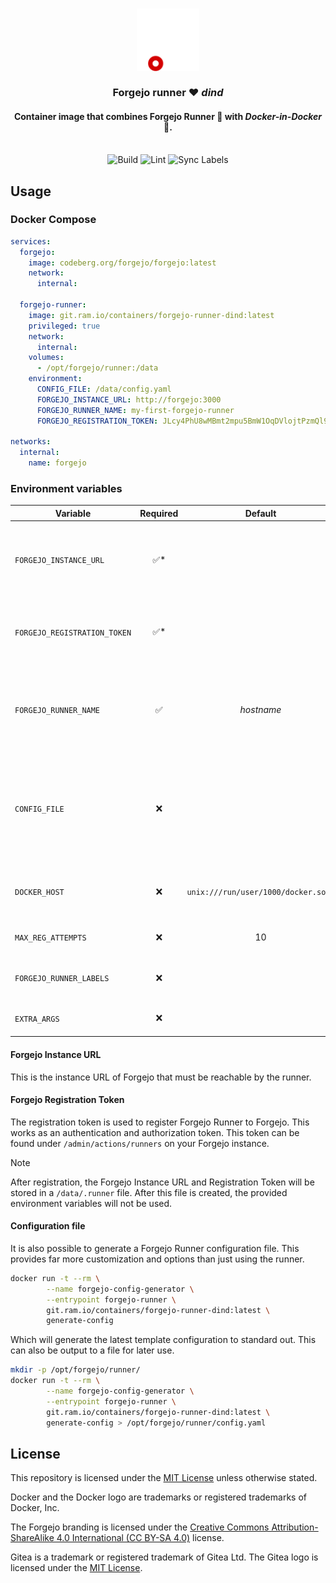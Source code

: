 <h3 align="center">
  <img src="assets/forgejo-animated.png" alt="Forgejo" width="100">
  <br/><br/>
  Forgejo runner ❤️ <i>dind</i>
</h3>

<h4 align="center">
  Container image that combines Forgejo Runner 🏃 with <i>Docker-in-Docker</i> 🐳.
</h4>

<p align="center">
  <br/>
  <img src="https://git.ram.io/containers/forgejo-runner-dind/actions/workflows/build.yaml/badge.svg" alt="Build" title="Build status">
  <img src="https://git.ram.io/containers/forgejo-runner-dind/actions/workflows/lint.yaml/badge.svg" alt="Lint" title="Lint status">
  <img src="https://git.ram.io/containers/forgejo-runner-dind/actions/workflows/sync-labels.yaml/badge.svg" alt="Sync Labels" title="Label Sync result">
</p>

## Usage

### Docker Compose

```yaml
services:
  forgejo:
    image: codeberg.org/forgejo/forgejo:latest
    network:
      internal:

  forgejo-runner:
    image: git.ram.io/containers/forgejo-runner-dind:latest
    privileged: true
    network:
      internal:
    volumes:
      - /opt/forgejo/runner:/data
    environment:
      CONFIG_FILE: /data/config.yaml
      FORGEJO_INSTANCE_URL: http://forgejo:3000
      FORGEJO_RUNNER_NAME: my-first-forgejo-runner
      FORGEJO_REGISTRATION_TOKEN: JLcy4PhU8wMBmt2mpu5BmW1OqDVlojtPzmQl9mdC

networks:
  internal:
    name: forgejo
```

### Environment variables

| Variable                     | Required |               Default               | Description                                                                                             |
| ---------------------------- | :------: | :---------------------------------: | ------------------------------------------------------------------------------------------------------- |
| `FORGEJO_INSTANCE_URL`       |   ✅*    |                                     | URL of the Forgejo instance. This is a required variable until registration.                            |
| `FORGEJO_REGISTRATION_TOKEN` |   ✅*    |                                     | Forgejo Registration token. This is a required variable until registration._                            |
| `FORGEJO_RUNNER_NAME`        |    ✅    |             _hostname_              | Name of the Forgejo runner. This defaults to the hostname of the container.                             |
| `CONFIG_FILE`                |    ❌    |                                     | The optional config file that is used for this runner. Must be a path that is mounted in the container. |
| `DOCKER_HOST`                |    ❌    | `unix:///run/user/1000/docker.sock` | The Docker socket that Forgejo Runner connects to.                                                        |
| `MAX_REG_ATTEMPTS`           |    ❌    |                 10                  | Maximum registration attempts                                                                           |
| `FORGEJO_RUNNER_LABELS`      |    ❌    |                                     | Optional Forgejo runner labels                                                                          |
| `EXTRA_ARGS`                 |    ❌    |                                     | Optional additional arguments                                                                           |

#### Forgejo Instance URL

This is the instance URL of Forgejo that must be reachable by the runner.

#### Forgejo Registration Token

The registration token is used to register Forgejo Runner to Forgejo. This works as an authentication and authorization token. This token can be found under `/admin/actions/runners` on your Forgejo instance.

> [!NOTE]
> After registration, the Forgejo Instance URL and Registration Token will be stored in a `/data/.runner` file. After this file is created, the provided environment variables will not be used.

#### Configuration file

It is also possible to generate a Forgejo Runner configuration file. This provides far more customization and options than just using the runner.

```bash
docker run -t --rm \
        --name forgejo-config-generator \
        --entrypoint forgejo-runner \
        git.ram.io/containers/forgejo-runner-dind:latest \
        generate-config
```

Which will generate the latest template configuration to standard out. This can also be output to a file for later use.

```bash
mkdir -p /opt/forgejo/runner/
docker run -t --rm \
        --name forgejo-config-generator \
        --entrypoint forgejo-runner \
        git.ram.io/containers/forgejo-runner-dind:latest \
        generate-config > /opt/forgejo/runner/config.yaml
```

## License

This repository is licensed under the [MIT License](LICENSE.md) unless otherwise stated.

Docker and the Docker logo are trademarks or registered trademarks of Docker, Inc.

The Forgejo branding is licensed under the [Creative Commons Attribution-ShareAlike 4.0 International (CC BY-SA 4.0)](https://creativecommons.org/licenses/by-sa/4.0/) license. 

Gitea is a trademark or registered trademark of Gitea Ltd. The Gitea logo is licensed under the [MIT License](https://github.com/go-gitea/gitea/blob/main/LICENSE). 
